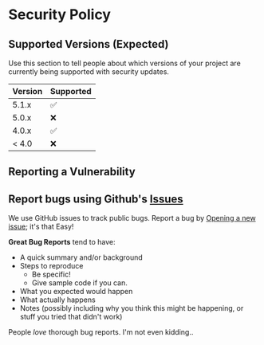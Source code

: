 # Security Policy

## Supported Versions (Expected)

Use this section to tell people about which versions of your project are
currently being supported with security updates.

| Version | Supported          |
| ------- | ------------------ |
| 5.1.x   | :white_check_mark: |
| 5.0.x   | :x:                |
| 4.0.x   | :white_check_mark: |
| < 4.0   | :x:                |

## Reporting a Vulnerability

## Report bugs using Github's [Issues](https://github.com/Alpha-Incorporated/Data-Validation-using-Merkle-Trees/issues)
We use GitHub issues to track public bugs. Report a bug by [Opening a new issue](https://github.com/Alpha-Incorporated/Data-Validation-using-Merkle-Trees/issues/new); it's that Easy!

**Great Bug Reports** tend to have:

- A quick summary and/or background
- Steps to reproduce
  - Be specific!
  - Give sample code if you can.
- What you expected would happen
- What actually happens
- Notes (possibly including why you think this might be happening, or stuff you tried that didn't work)

People *love* thorough bug reports. I'm not even kidding..
